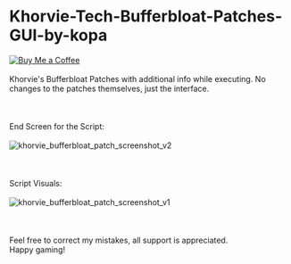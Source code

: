# Khorvie-Tech-Bufferbloat-Patches-GUI-by-kopa
[![Buy Me a Coffee](https://www.buymeacoffee.com/assets/img/custom_images/orange_img.png)](https://www.buymeacoffee.com/fat_kopa)
<br>
<br>
Khorvie's Bufferbloat Patches with additional info while executing. No changes to the patches themselves, just the interface.
<br>
<br>
<br>
<br>
End Screen for the Script:
<br>
<br>
![khorvie_bufferbloat_patch_screenshot_v2](https://github.com/user-attachments/assets/5fea85ef-1e2a-430a-96b4-97550a45dadf)
<br>
<br>
<br>
<br>
Script Visuals:
<br>
<br>
![khorvie_bufferbloat_patch_screenshot_v1](https://github.com/user-attachments/assets/cee75c3b-d6b0-42b4-9cf5-5df051b4aa8b)
<br>
<br>
<br>
<br>
Feel free to correct my mistakes, all support is appreciated.
<br>
Happy gaming!
<br>
